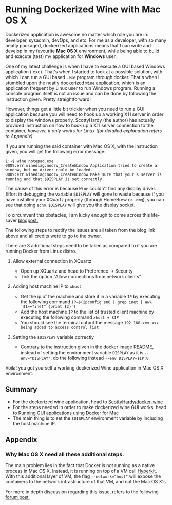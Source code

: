 # Running Dockerized Wine with Mac OS X

Dockerized application is awesome no matter which role you are in: developer, sysadmin, devOps, and etc. For me as a developer, with so many neatly packaged, dockerized applications means that I can write and develop in my favourite **Mac OS X** environment, while being able to build and execute (test) my application for **Windows** user. 

One of my latest challenge is when I have to execute a GUI based Windows application (.exe). That's when I started to look at a possible solution, with which I can run a GUI based `.exe` program through docker. That's when I stumbled upon the neatly [dockerized `Wine` application]([https://hub.docker.com/r/scottyhardy/docker-wine/](https://hub.docker.com/r/scottyhardy/docker-wine/)), which is an application frequent by Linux user to run Windows program. Running a console program itself is not an issue and can be done by following the instruction given. Pretty straightforward! 

However, things get a little bit trickier when you need to run a GUI application because you will need to hook up a working X11 server in order to display the windows properly. ScottyHardy (the author) has actually provided instruction on how to hook up a X11 server connection to the container, *however, it only works for Linux (for detailed explanation refers to Appendix)*. 

If you are running the said container with Mac OS X, with the instruction given, you will get the following error message:

```shell
1:~$ wine notepad.exe
0009:err:winediag:nodrv_CreateWindow Application tried to create a window, but no driver could be loaded.
0009:err:winediag:nodrv_CreateWindow Make sure that your X server is running and that $DISPLAY is set correctly.
```
 
 The cause of this error is because `Wine` couldn't find any display driver. Effort in debugging the variable `$DISPLAY` will gone to waste because if you have installed your XQuartz properly (through HomeBrew or `.dmg`), you can see that doing `echo $DISPLAY` will give you the display socket. 

To circumvent this obstacles, I am lucky enough to come across this life-saver [blogpost.](https://sourabhbajaj.com/blog/2017/02/07/gui-applications-docker-mac/)

The following steps to rectify the issues are all taken from the blog link above and all credits were to go to the owner.

There are 3 additional steps need to be taken as compared to if you are running Docker from Linux distro.

1. Allow external connection in XQuartz
	- Open up XQuartz and head to Preference -> Security
	- Tick the option "Allow connections from network clients"

2. Adding host machine IP to `xhost`
	- Get the ip of the machine and store it in a variable `IP` by executing the following command
	`IP=$(ipconfig en0 | grep inet | awk '$1=="inet" {print $2}')`
	- Add the host machine `IP` to the list of trusted client machine by executing the following command
	`xhost + $IP`
	- You should see the terminal output the message `192.168.xxx.xxx being added to access control list`

3. Setting the `$DISPLAY` variable correctly
	- Contrary to the instruction given in the docker image README, instead of setting the environment variable `DISPLAY` as it is `--env="DISPLAY"`, do the following instead
	`--env DISPLAY=$IP:0`

Voila! you got yourself a working dockerized Wine application in Mac OS X environment.

## Summary
- For the dockerized wine application, head to [ScottyHardy/docker-wine](https://hub.docker.com/r/scottyhardy/docker-wine/)
- For the steps needed in order to make dockerized wine GUI works, head to [ Running GUI applications using Docker for Mac](https://sourabhbajaj.com/blog/2017/02/07/gui-applications-docker-mac/)
- The main thing is to set the `$DISPLAY` environment variable by including the host machine IP.

## Appendix
### Why Mac OS X need all these additional steps.

The main problem lies in the fact that Docker is not running as a native process in Mac OS X. Instead, it is running on top of a VM call [Hyperkit](https://docs.docker.com/docker-for-mac/docker-toolbox/). With this additional layer of VM, the flag `--network="host"` will expose the containers to the network infrastructure of that VM, and not the Mac OS X's. 

For more in depth discussion regarding this issue, refers to the following [forum post.](https://forums.docker.com/t/should-docker-run-net-host-work/14215/21)
<!--stackedit_data:
eyJoaXN0b3J5IjpbLTI0NTM5NjMyOF19
-->